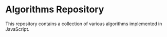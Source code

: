 # Algorithms Repository
This repository contains a collection of various algorithms implemented in JavaScript.
